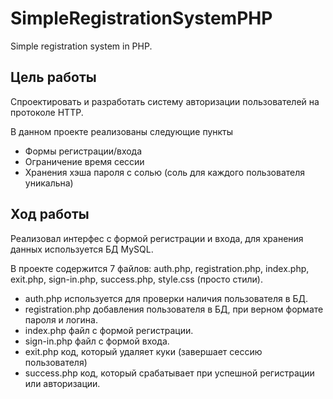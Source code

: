 # SimpleRegistrationSystemPHP
Simple registration system in PHP.

## Цель работы
Спроектировать и разработать систему авторизации пользователей на протоколе HTTP.

В данном проекте реализованы следующие пункты
- Формы регистрации/входа
- Ограничение время сессии
- Хранения хэша пароля с солью (соль для каждого пользователя уникальна)

## Ход работы

Реализовал интерфес с формой регистрации и входа, для хранения данных используется БД MySQL.

В проекте содержится 7 файлов: auth.php, registration.php, index.php, exit.php, sign-in.php, success.php, style.css (просто стили).

- auth.php используется для проверки наличия пользователя в БД.
- registration.php добавления пользователя в БД, при верном формате пароля и логина.
- index.php файл с формой регистрации.
- sign-in.php файл с формой входа.
- exit.php код, который удаляет куки (завершает сессию пользователя)
- success.php код, который срабатывает при успешной регистрации или авторизации.


